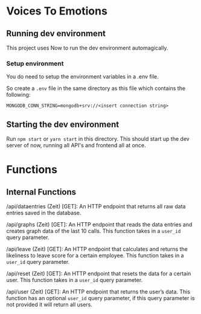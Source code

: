 # Voices To Emotions

## Running dev environment

This project uses Now to run the dev environment automagically.

### Setup environment

You do need to setup the environment variables in a .env file.

So create a `.env` file in the same directory as this file which contains the following:

```shell
MONGODB_CONN_STRING=mongodb+srv://<insert connection string>
```

## Starting the dev environment

Run `npm start` or `yarn start` in this directory.
This should start up the dev server of now, running all API's and frontend all at once.

# Functions

## Internal Functions

/api/dataentries (Zeit) [GET]: An HTTP endpoint that returns all raw data entries saved in the database.

/api/graphs (Zeit) [GET]: An HTTP endpoint that reads the data entries and creates graph data of the last 10 calls. This function takes in a `user_id` query parameter.

/api/leave (Zeit) [GET]: An HTTP endpoint that calculates and returns the likeliness to leave score for a certain employee. This function takes in a `user_id` query parameter.

/api/reset (Zeit) [GET]: An HTTP endpoint that resets the data for a certain user. This function takes in a `user_id` query parameter.

/api/user (Zeit) [GET]: An HTTP endpoint that returns the user’s data. This function has an optional `user_id` query parameter, if this query parameter is not provided it will return all users.
